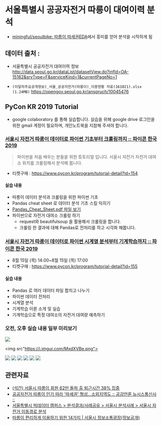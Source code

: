 # 서울특별시 공공자전거 따릉이 대여이력 분석
* [miningful/seoulbike: 따릉이 따세권EDA](https://github.com/miningful/seoulbike)에서 흥미를 얻어 분석을 시작하게 됨

## 데이터 출처 :
* 서울특별시 공공자전거 대여이력 정보
http://data.seoul.go.kr/dataList/datasetView.do?infId=OA-15182&srvType=F&serviceKind=1&currentPageNo=1

* `(이달의주요공개정보)_서울_공공자전거(따릉이)_이용현황 자료(161021).xlsx (1.24MB)`
https://opengov.seoul.go.kr/anspruch/10045476


## PyCon KR 2019 Tutorial

* google colaboratory 를 통해 실습합니다. 실습을 위해 google drive 로그인을 위한 gmail 계정이 필요하며, 개인노트북을 지참해 주셔야 합니다.


### [서울시 자전거 따릉이 데이터로 파이썬 기초부터 크롤링까지 :: 파이콘 한국 2019](https://www.pycon.kr/program/tutorial-detail?id=154)
> 파이썬을 처음 배우는 분들을 위한 튜토리얼 입니다. 
> 서울시 자전거 자전거 대여소 위치를 크롤링해서 분석해 봅니다.
* 티켓구매 : https://www.pycon.kr/program/tutorial-detail?id=154

#### 실습 내용
* 따릉이 데이터 분석과 크롤링을 위한 파이썬 기초
* Pandas cheat sheet 로 데이터 분석 기초 스킬 익히기
 * [Pandas_Cheat_Sheet.pdf 파일 보기](https://pandas.pydata.org/Pandas_Cheat_Sheet.pdf)
* 파이썬으로 자전거 대여소 크롤링 하기
  * request와 beautifulsoup 을 활용해서 크롤링을 합니다.
  * 크롤링 한 결과에 대해 Pandas로 전처리를 하고 시각화 해봅니다.

### [서울시 자전거 따릉이 데이터로 파이썬 시계열 분석부터 기계학습까지 :: 파이콘 한국 2019](https://www.pycon.kr/program/tutorial-detail?id=155)
* 8월 15일 (목) 14:00~8월 15일 (목) 17:00
* 티켓구매 : https://www.pycon.kr/program/tutorial-detail?id=155

#### 실습 내용
* Pandas 로 여러 데이터 파일 합치고 나누기
* 파이썬 데이터 전처리
* 시계열 분석
* 기계학습 이론 소개 및 실습
* 기계학습으로 특정 대여소의 자전거 대여량 예측하기

### 오전, 오후 실습 내용 일부 미리보기

<img src="https://i.imgur.com/7pUjfdt.png">

<img src"https://i.imgur.com/MxdXVBe.png">

<img src="https://i.imgur.com/YQQL90w.png">

<img src="https://i.imgur.com/B75XRCH.png">

<img src="https://i.imgur.com/EE2nG1Q.png">

<img src="https://i.imgur.com/IMLx9G5.png">

<img src="https://i.imgur.com/NbMiiqq.png">

<img src="https://i.imgur.com/TpiqlaV.png">

## 관련자료 
* [(석간) 서울시 따릉이 회원 62만 돌파 출 퇴근시간 38% 집중](http://spp.seoul.go.kr/main/news/news_report.jsp#view/253821)
* [공공자전거 따릉이 인기 따라 '따세권' 형성…소외지역도 :: 공감언론 뉴시스통신사 ::](http://www.newsis.com/view/?id=NISX20180706_0000356247&cID=10201&pID=10200)
* [서울특별시 빅데이터 캠퍼스 > 분석결과/사례공유 > 서울시 분석사례 > 서울시 자전거 이동경로 분석](https://bigdata.seoul.go.kr/noti/selectNoti.do?r_id=P430&bbs_seq=229&sch_type=&sch_text=&currentPage=1)
* [따릉이 편리하게 이용하기 위한 14가지 | 서울시 정보소통광장(정보공개)](https://opengov.seoul.go.kr/mediahub/15085803)
